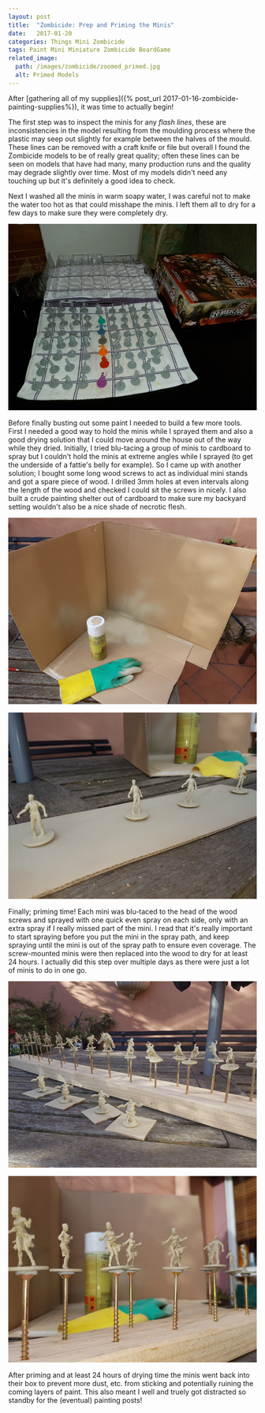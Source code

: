 ```yaml
---
layout: post
title:  "Zombicide: Prep and Priming the Minis"
date:   2017-01-20
categories: Things Mini Zombicide
tags: Paint Mini Miniature Zombicide BoardGame
related_image: 
  path: /images/zombicide/zoomed_primed.jpg
  alt: Primed Models
---
```


After [gathering all of my supplies]({% post_url 2017-01-16-zombicide-painting-supplies%}), it was time to actually begin!

<!--more-->
 
The first step was to inspect the minis for any _flash lines_, these are inconsistencies in the model resulting from the moulding process where the plastic may seep out slightly for example between the halves of the mould. These lines can be removed with a craft knife or file but overall I found the Zombicide models to be of really great quality; often these lines can be seen on models that have had many, many production runs and the quality may degrade slightly over time. Most of my models didn't need any touching up but it's definitely a good idea to check.
 
Next I washed all the minis in warm soapy water, I was careful not to make the water too hot as that could misshape the minis. I left them all to dry for a few days to make sure they were completely dry.

![Washed Models](/images/zombicide/drying01.jpg)
 
Before finally busting out some paint I needed to build a few more tools. First I needed a good way to hold the minis while I sprayed them and also a good drying solution that I could move around the house out of the way while they dried. Initially, I tried blu-tacing a group of minis to cardboard to spray but I couldn't hold the minis at extreme angles while I sprayed (to get the underside of a fattie's belly for example). So I came up with another solution; I bought some long wood screws to act as individual mini stands and got a spare piece of wood. I drilled 3mm holes at even intervals along the length of the wood and checked I could sit the screws in nicely. I also built a crude painting shelter out of cardboard to make sure my backyard setting wouldn't also be a nice shade of necrotic flesh.

![Outside Painting Box](/images/zombicide/painting_box02.jpg)

![Cardboard Priming](/images/zombicide/cardboard_primed.jpg)
 
Finally; priming time! Each mini was blu-taced to the head of the wood screws and sprayed with one quick even spray on each side, only with an extra spray if I really missed part of the mini. I read that it's really important to start spraying before you put the mini in the spray path, and keep spraying until the mini is out of the spray path to ensure even coverage. The screw-mounted minis were then replaced into the wood to dry for at least 24 hours. I actually did this step over multiple days as there were just a lot of minis to do in one go.

![Primed Models](/images/zombicide/all_primed01.jpg)

![Primed Models](/images/zombicide/zoomed_primed.jpg)
 
After priming and at least 24 hours of drying time the minis went back into their box to prevent more dust, etc. from sticking and potentially ruining the coming layers of paint. This also meant I well and truely got distracted so standby for the (eventual) painting posts!
 